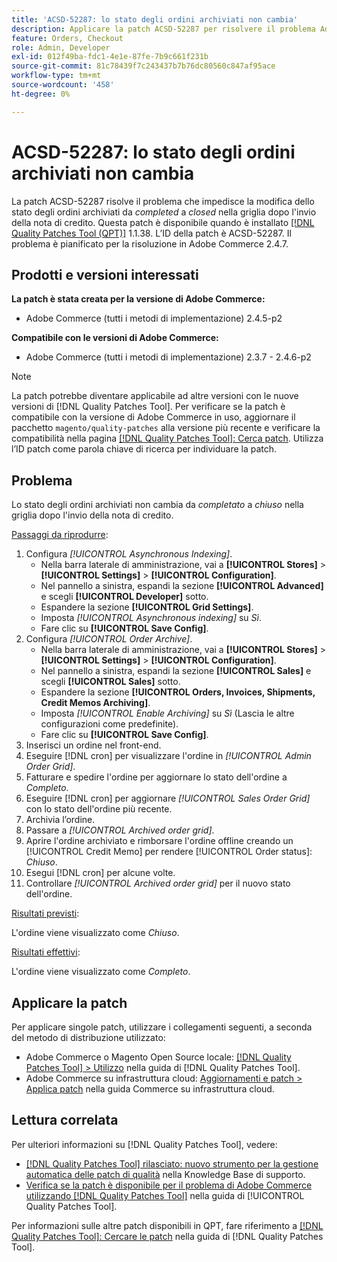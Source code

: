 ```yaml
---
title: 'ACSD-52287: lo stato degli ordini archiviati non cambia'
description: Applicare la patch ACSD-52287 per risolvere il problema Adobe Commerce, in cui lo stato degli ordini archiviati non cambia da *completato* a *chiuso* sulla griglia dopo l'invio della nota di credito.
feature: Orders, Checkout
role: Admin, Developer
exl-id: 012f49ba-fdc1-4e1e-87fe-7b9c661f231b
source-git-commit: 81c78439f7c243437b7b76dc80560c847af95ace
workflow-type: tm+mt
source-wordcount: '458'
ht-degree: 0%

---
```


# ACSD-52287: lo stato degli ordini archiviati non cambia

La patch ACSD-52287 risolve il problema che impedisce la modifica dello stato degli ordini archiviati da *completed* a *closed* nella griglia dopo l&#39;invio della nota di credito. Questa patch è disponibile quando è installato [[!DNL Quality Patches Tool (QPT)]](https://experienceleague.adobe.com/it/docs/commerce-knowledge-base/kb/announcements/commerce-announcements/magento-quality-patches-released-new-tool-to-self-serve-quality-patches) 1.1.38. L’ID della patch è ACSD-52287. Il problema è pianificato per la risoluzione in Adobe Commerce 2.4.7.

## Prodotti e versioni interessati

**La patch è stata creata per la versione di Adobe Commerce:**

* Adobe Commerce (tutti i metodi di implementazione) 2.4.5-p2

**Compatibile con le versioni di Adobe Commerce:**

* Adobe Commerce (tutti i metodi di implementazione) 2.3.7 - 2.4.6-p2

>[!NOTE]
>
>La patch potrebbe diventare applicabile ad altre versioni con le nuove versioni di [!DNL Quality Patches Tool]. Per verificare se la patch è compatibile con la versione di Adobe Commerce in uso, aggiornare il pacchetto `magento/quality-patches` alla versione più recente e verificare la compatibilità nella pagina [[!DNL Quality Patches Tool]: Cerca patch](https://experienceleague.adobe.com/tools/commerce-quality-patches/index.html?lang=it). Utilizza l’ID patch come parola chiave di ricerca per individuare la patch.

## Problema

Lo stato degli ordini archiviati non cambia da *completato* a *chiuso* nella griglia dopo l&#39;invio della nota di credito.

<u>Passaggi da riprodurre</u>:

1. Configura *[!UICONTROL Asynchronous Indexing]*.
   * Nella barra laterale di amministrazione, vai a **[!UICONTROL Stores]** > **[!UICONTROL Settings]** > **[!UICONTROL Configuration]**.
   * Nel pannello a sinistra, espandi la sezione **[!UICONTROL Advanced]** e scegli **[!UICONTROL Developer]** sotto.
   * Espandere la sezione **[!UICONTROL Grid Settings]**.
   * Imposta *[!UICONTROL Asynchronous indexing]* su *Sì*.
   * Fare clic su **[!UICONTROL Save Config]**.
1. Configura *[!UICONTROL Order Archive]*.
   * Nella barra laterale di amministrazione, vai a **[!UICONTROL Stores]** > **[!UICONTROL Settings]** > **[!UICONTROL Configuration]**.
   * Nel pannello a sinistra, espandi la sezione **[!UICONTROL Sales]** e scegli **[!UICONTROL Sales]** sotto.
   * Espandere la sezione **[!UICONTROL Orders, Invoices, Shipments, Credit Memos Archiving]**.
   * Imposta *[!UICONTROL Enable Archiving]* su *Sì* (Lascia le altre configurazioni come predefinite).
   * Fare clic su **[!UICONTROL Save Config]**.
1. Inserisci un ordine nel front-end.
1. Eseguire [!DNL cron] per visualizzare l&#39;ordine in *[!UICONTROL Admin Order Grid]*.
1. Fatturare e spedire l&#39;ordine per aggiornare lo stato dell&#39;ordine a *Completo*.
1. Eseguire [!DNL cron] per aggiornare *[!UICONTROL Sales Order Grid]* con lo stato dell&#39;ordine più recente.
1. Archivia l’ordine.
1. Passare a *[!UICONTROL Archived order grid]*.
1. Aprire l&#39;ordine archiviato e rimborsare l&#39;ordine offline creando un [!UICONTROL Credit Memo] per rendere [!UICONTROL Order status]: *Chiuso*.
1. Esegui [!DNL cron] per alcune volte.
1. Controllare *[!UICONTROL Archived order grid]* per il nuovo stato dell&#39;ordine.

<u>Risultati previsti</u>:

L&#39;ordine viene visualizzato come *Chiuso*.

<u>Risultati effettivi</u>:

L&#39;ordine viene visualizzato come *Completo*.

## Applicare la patch

Per applicare singole patch, utilizzare i collegamenti seguenti, a seconda del metodo di distribuzione utilizzato:

* Adobe Commerce o Magento Open Source locale: [[!DNL Quality Patches Tool] > Utilizzo](/help/tools/quality-patches-tool/usage.md) nella guida di [!DNL Quality Patches Tool].
* Adobe Commerce su infrastruttura cloud: [Aggiornamenti e patch > Applica patch](https://experienceleague.adobe.com/docs/commerce-cloud-service/user-guide/develop/upgrade/apply-patches.html?lang=it) nella guida Commerce su infrastruttura cloud.

## Lettura correlata

Per ulteriori informazioni su [!DNL Quality Patches Tool], vedere:

* [[!DNL Quality Patches Tool] rilasciato: nuovo strumento per la gestione automatica delle patch di qualità](https://experienceleague.adobe.com/it/docs/commerce-knowledge-base/kb/announcements/commerce-announcements/magento-quality-patches-released-new-tool-to-self-serve-quality-patches) nella Knowledge Base di supporto.
* [Verifica se la patch è disponibile per il problema di Adobe Commerce utilizzando  [!DNL Quality Patches Tool]](/help/tools/quality-patches-tool/patches-available-in-qpt/check-patch-for-magento-issue-with-magento-quality-patches.md) nella guida di [!UICONTROL Quality Patches Tool].


Per informazioni sulle altre patch disponibili in QPT, fare riferimento a [[!DNL Quality Patches Tool]: Cercare le patch](https://experienceleague.adobe.com/tools/commerce-quality-patches/index.html?lang=it) nella guida di [!DNL Quality Patches Tool].
